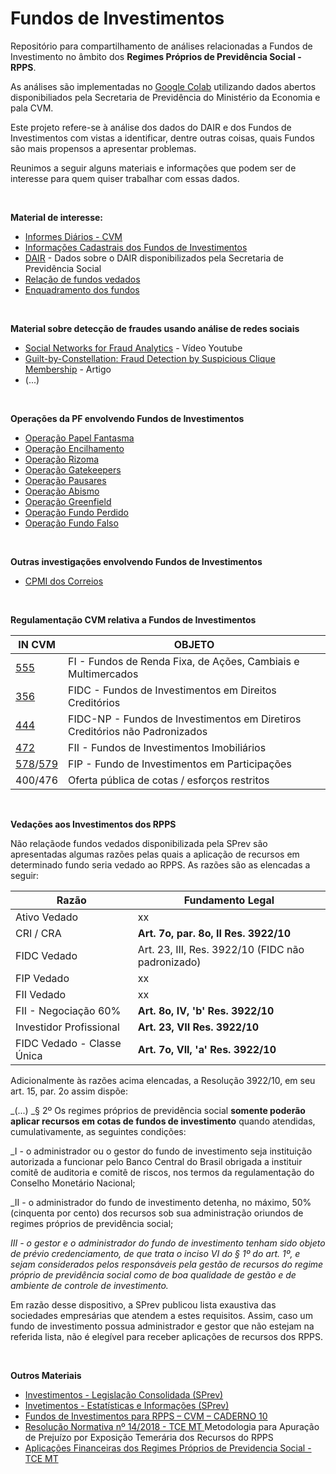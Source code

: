 # Fundos de Investimentos

Repositório para compartilhamento de análises relacionadas a Fundos de Investimento no âmbito dos **Regimes Próprios de Previdência Social - RPPS**. 

As análises são implementadas no [Google Colab](https://colab.research.google.com/) utilizando dados abertos disponibiliados pela Secretaria de Previdência do Ministério da Economia e pala CVM.

Este projeto refere-se à análise dos dados do DAIR e dos Fundos de Investimentos com vistas a identificar, dentre outras coisas, quais Fundos são mais propensos a apresentar problemas.

Reunimos a seguir alguns materiais e informações que podem ser de interesse para quem quiser trabalhar com essas dados.

</br>

**Material de interesse:**

* [Informes Diários - CVM](http://dados.cvm.gov.br/dataset/fi-doc-inf_diario)    
* [Informações Cadastrais dos Fundos de Investimentos](http://dados.cvm.gov.br/dataset/fie-cad)
* [DAIR](http://www.previdencia.gov.br/dados-abertos/estatisticas-e-informacoes-dos-rpps/) - Dados sobre o DAIR disponibilizados pela Secretaria de Previdência Social
* [Relação de fundos vedados](http://sa.previdencia.gov.br/site/2018/12/FUNDOS-VEDADOS-CARTEIRA-DOS-FUNDOS-21122018.pdf)    
* [Enquadramento dos fundos](http://sa.previdencia.gov.br/site/2020/03/Planilha-Consolidada031220.xlsx)   
    
</br>

**Material sobre detecção de fraudes usando análise de redes sociais**

* [Social Networks for Fraud Analytics](https://youtu.be/XYk4Xtad0Bg) - Vídeo Youtube     
* [Guilt-by-Constellation: Fraud Detection by Suspicious Clique Membership](https://www.andrew.cmu.edu/user/lakoglu/pubs/Guilt-by-Constellation-FraudDetectionbySuspiciousCliqueMemberships.pdf) - Artigo    
* (...)   

</br>

**Operações da PF envolvendo Fundos de Investimentos**

* [Operação Papel Fantasma](http://www.pf.gov.br/agencia/noticias/2017/07/pf-deflagra-operacao-contra-fraudes-em-previdencias-municipais)    
* [Operação Encilhamento](http://www.mpf.mp.br/sp/sala-de-imprensa/noticias-sp/alvos-de-denuncia-do-mpf-empresarios-viram-reus-por-fraudes-milionarias-a-institutos-municipais-de-previdencia)    
* [Operação Rizoma](https://pt.wikipedia.org/wiki/Opera%C3%A7%C3%A3o_Rizoma)    
* [Operação Gatekeepers](http://www.pf.gov.br/agencia/noticias/2018/04/pf-combate-fraudes-envolvendo-fundos-de-pensao)    
* [Operação Pausares](http://www.mpf.mp.br/df/sala-de-imprensa/noticias-df/operacao-pausare-acao-do-mpf-e-da-pf-mira-organizacao-criminosa-que-agiu-no-postalis)    
* [Operação Abismo](http://www.previdencia.gov.br/2018/10/descoberta-fraude-em-regime-de-previdencia-de-servidores-publicos-em-pernambuco/)   
* [Operação Greenfield](https://g1.globo.com/sao-paulo/noticia/pf-realiza-2-fase-da-operacao-greenfield-que-investiga-fraudes-em-fundos-de-pensao.ghtml)   
* [Operação Fundo Perdido](https://politica.estadao.com.br/blogs/fausto-macedo/procuradoria-aponta-11-investimentos-ruinosos-no-fundo-de-pensao-dos-ferroviarios/)   
* [Operação Fundo Falso](http://www.pf.gov.br/agencia/noticias/2014/03/operacao-fundo-falso-combate-grupo-que-fraudava-fundos-de-pensao-municipais)

</br>

**Outras investigações envolvendo Fundos de Investimentos**

* [CPMI dos Correios](https://www2.senado.leg.br/bdsf/handle/id/84897)    


</br>

**Regulamentação CVM relativa a Fundos de Investimentos**

IN CVM | OBJETO
-------|-------------------------------------------------------------
[555](http://www.cvm.gov.br/export/sites/cvm/legislacao/instrucoes/anexos/500/inst555.pdf)    | FI - Fundos de Renda Fixa, de Ações, Cambiais e Multimercados
[356](http://www.cvm.gov.br/export/sites/cvm/legislacao/instrucoes/anexos/300/inst356consolid.pdf)    | FIDC - Fundos de Investimentos em Direitos Creditórios
[444](http://www.cvm.gov.br/export/sites/cvm/legislacao/instrucoes/anexos/400/inst444.pdf)    | FIDC-NP - Fundos de Investimentos em Diretiros Creditórios não Padronizados
[472](http://www.cvm.gov.br/export/sites/cvm/legislacao/instrucoes/anexos/400/inst472consolid.pdf)    | FII - Fundos de Investimentos Imobiliários
[578](http://www.cvm.gov.br/export/sites/cvm/legislacao/instrucoes/anexos/500/inst578consolid.pdf)/[579](http://www.cvm.gov.br/export/sites/cvm/legislacao/instrucoes/anexos/500/inst579.pdf)| FIP - Fundo de Investimentos em Participações
400/476| Oferta pública de cotas / esforços restritos

</br>

**Vedações aos Investimentos dos RPPS**

Não relaçãode fundos vedados disponibilizada pela SPrev são apresentadas algumas razões pelas quais a aplicação de recursos em determinado fundo seria vedado ao RPPS. As razões são as elencadas a seguir:

Razão                      |  Fundamento Legal
---------------------------|-----------------------------------------------------------------
Ativo Vedado               | xx
CRI / CRA                  | **Art. 7o, par. 8o, II Res. 3922/10**
FIDC Vedado                | Art. 23, III, Res. 3922/10 (FIDC não padronizado)
FIP Vedado                 | xx
FII Vedado                 | xx
FII - Negociação 60%       | **Art. 8o, IV, 'b' Res. 3922/10**
Investidor Profissional    | **Art. 23, VII Res. 3922/10**
FIDC Vedado - Classe Única | **Art. 7o, VII, 'a' Res. 3922/10**

Adicionalmente às razões acima elencadas, a Resolução 3922/10, em seu art. 15, par. 2o assim dispõe:

_(...)
_§ 2º Os regimes próprios de previdência social **somente poderão aplicar recursos
em cotas de fundos de investimento** quando atendidas, cumulativamente, as seguintes condições:

_I - o administrador ou o gestor do fundo de investimento seja instituição
autorizada a funcionar pelo Banco Central do Brasil obrigada a instituir comitê de auditoria e
comitê de riscos, nos termos da regulamentação do Conselho Monetário Nacional;

_II - o administrador do fundo de investimento detenha, no máximo, 50%
(cinquenta por cento) dos recursos sob sua administração oriundos de regimes próprios de
previdência social;

_III - o gestor e o administrador do fundo de investimento tenham sido objeto de
prévio credenciamento, de que trata o inciso VI do § 1º do art. 1º, e sejam considerados pelos
responsáveis pela gestão de recursos do regime próprio de previdência social como de boa
qualidade de gestão e de ambiente de controle de investimento._

Em razão desse dispositivo, a SPrev publicou lista exaustiva das sociedades empresárias que atendem a estes requisitos. Assim, caso um fundo de investimento possua administrador e gestor que não estejam na referida lista, não é elegível para receber aplicações de recursos dos RPPS. 

</br>

**Outros Materiais**

* [Investimentos - Legislação Consolidada (SPrev)](http://www.previdencia.gov.br/regimes-proprios/investimentos-do-rpps/investimento-legislacao-consolidade/)    
* [Invetimentos - Estatísticas e Informações (SPrev)](http://www.previdencia.gov.br/regimes-proprios/investimentos-do-rpps/investimento-estatisticas-e-informacoes/)    
* [Fundos de Investimentos para RPPS – CVM – CADERNO 10](http://sa.previdencia.gov.br/site/2016/08/CVM-Caderno-10semISBNparaimpressao.pdf)    
* [Resolução Normativa nº 14/2018 - TCE MT ](https://www.tce.mt.gov.br/conteudo/show/sid/73/cid/47023/t/Nova+metodologia+apura+preju%EDzo+por+exposi%E7%E3o+temer%E1ria+dos+recursos+do+RPPS) Metodologia para Apuração de Prejuízo por Exposição Temerária dos Recursos do RPPS
* [Aplicações Financeiras dos Regimes Próprios de Previdencia Social - TCE MT](https://www.tce.mt.gov.br/arquivos/downloads/00077163/PubliContas%C2%BFTCE-MT_Aplica%C3%A7%C3%B5esFinanceiras%20do%20RPPS%20-%20digital.pdf)
